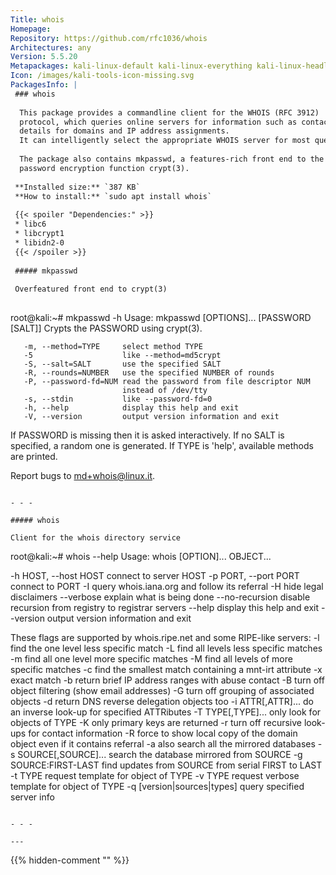```yaml
---
Title: whois
Homepage: 
Repository: https://github.com/rfc1036/whois
Architectures: any
Version: 5.5.20
Metapackages: kali-linux-default kali-linux-everything kali-linux-headless kali-linux-large kali-tools-identify 
Icon: /images/kali-tools-icon-missing.svg
PackagesInfo: |
 ### whois
 
  This package provides a commandline client for the WHOIS (RFC 3912)
  protocol, which queries online servers for information such as contact
  details for domains and IP address assignments.
  It can intelligently select the appropriate WHOIS server for most queries.
   
  The package also contains mkpasswd, a features-rich front end to the
  password encryption function crypt(3).
 
 **Installed size:** `387 KB`  
 **How to install:** `sudo apt install whois`  
 
 {{< spoiler "Dependencies:" >}}
 * libc6 
 * libcrypt1 
 * libidn2-0 
 {{< /spoiler >}}
 
 ##### mkpasswd
 
 Overfeatured front end to crypt(3)
 
 ```
 root@kali:~# mkpasswd -h
 Usage: mkpasswd [OPTIONS]... [PASSWORD [SALT]]
 Crypts the PASSWORD using crypt(3).
 
       -m, --method=TYPE     select method TYPE
       -5                    like --method=md5crypt
       -S, --salt=SALT       use the specified SALT
       -R, --rounds=NUMBER   use the specified NUMBER of rounds
       -P, --password-fd=NUM read the password from file descriptor NUM
                             instead of /dev/tty
       -s, --stdin           like --password-fd=0
       -h, --help            display this help and exit
       -V, --version         output version information and exit
 
 If PASSWORD is missing then it is asked interactively.
 If no SALT is specified, a random one is generated.
 If TYPE is 'help', available methods are printed.
 
 Report bugs to <md+whois@linux.it>.
 ```
 
 - - -
 
 ##### whois
 
 Client for the whois directory service
 
 ```
 root@kali:~# whois --help
 Usage: whois [OPTION]... OBJECT...
 
 -h HOST, --host HOST   connect to server HOST
 -p PORT, --port PORT   connect to PORT
 -I                     query whois.iana.org and follow its referral
 -H                     hide legal disclaimers
       --verbose        explain what is being done
       --no-recursion   disable recursion from registry to registrar servers
       --help           display this help and exit
       --version        output version information and exit
 
 These flags are supported by whois.ripe.net and some RIPE-like servers:
 -l                     find the one level less specific match
 -L                     find all levels less specific matches
 -m                     find all one level more specific matches
 -M                     find all levels of more specific matches
 -c                     find the smallest match containing a mnt-irt attribute
 -x                     exact match
 -b                     return brief IP address ranges with abuse contact
 -B                     turn off object filtering (show email addresses)
 -G                     turn off grouping of associated objects
 -d                     return DNS reverse delegation objects too
 -i ATTR[,ATTR]...      do an inverse look-up for specified ATTRibutes
 -T TYPE[,TYPE]...      only look for objects of TYPE
 -K                     only primary keys are returned
 -r                     turn off recursive look-ups for contact information
 -R                     force to show local copy of the domain object even
                        if it contains referral
 -a                     also search all the mirrored databases
 -s SOURCE[,SOURCE]...  search the database mirrored from SOURCE
 -g SOURCE:FIRST-LAST   find updates from SOURCE from serial FIRST to LAST
 -t TYPE                request template for object of TYPE
 -v TYPE                request verbose template for object of TYPE
 -q [version|sources|types]  query specified server info
 ```
 
 - - -
 
---
```

{{% hidden-comment "<!--Do not edit anything above this line-->" %}}
